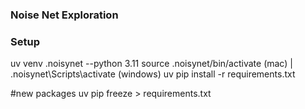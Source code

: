 ### Noise Net Exploration

### Setup
uv venv .noisynet --python 3.11 
source .noisynet/bin/activate (mac) | .noisynet\Scripts\activate (windows)
uv pip install -r requirements.txt

#new packages
uv pip freeze > requirements.txt
